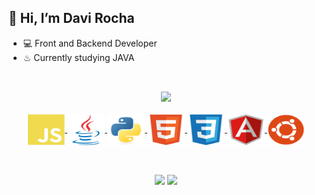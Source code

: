 ## 👋 Hi, I’m Davi Rocha
- 💻 Front and Backend Developer
- ♨ Currently studying JAVA

##
<br>

<div align="center">
<a href="https://github.com/davirochw">
  <div>
    <img height="200em" src="https://github-readme-stats.vercel.app/api/top-langs/?username=davirochw&layout=compact&lang_count=16&theme=vision-friendly-dark&count_private=true"/>
  </div>

  <div style="display: inline_block"><br>
    <img align="center" alt="Js" height="50" width="60" src="https://raw.githubusercontent.com/devicons/devicon/master/icons/javascript/javascript-plain.svg"/>
    <img align="center" alt="JAVA" height="50" width="60" src="https://raw.githubusercontent.com/devicons/devicon/master/icons/java/java-original.svg"/>
    <img align="center" alt="Pyhon" height="50" width="60" src="https://raw.githubusercontent.com/devicons/devicon/master/icons/python/python-original.svg"/>
    <img align="center" alt="HTML" height="50" width="60" src="https://raw.githubusercontent.com/devicons/devicon/master/icons/html5/html5-original.svg"/>
    <img align="center" alt="CSS" height="50" width="60" src="https://raw.githubusercontent.com/devicons/devicon/master/icons/css3/css3-original.svg"/>
    <img align="center" alt="Angular" height="50" width="60" src="https://raw.githubusercontent.com/devicons/devicon/master/icons/angularjs/angularjs-original.svg"/>
    <img align="center" alt="Ubuntu" height="50" width="60" src="https://raw.githubusercontent.com/devicons/devicon/master/icons/ubuntu/ubuntu-plain.svg"/>
  </div>
</a>

##
<br>
  
<div >
  <a href="https://www.linkedin.com/in/dav1roch4/"><img src="https://img.shields.io/badge/LinkedIn-0077B5?style=for-the-badge&logo=linkedin&logoColor=white" target="_blank"></a>
  <a href="mailto:davirssg@gmail.com"><img src="https://img.shields.io/badge/Gmail-D14836?style=for-the-badge&logo=gmail&logoColor=white" target="_blank"></a>
</div>
</div>
